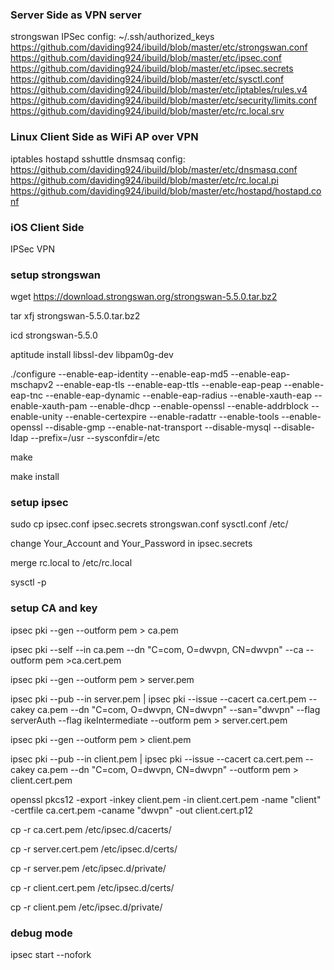 ### Server Side as VPN server
strongswan
IPSec
config:
~/.ssh/authorized_keys
https://github.com/daviding924/ibuild/blob/master/etc/strongswan.conf
https://github.com/daviding924/ibuild/blob/master/etc/ipsec.conf
https://github.com/daviding924/ibuild/blob/master/etc/ipsec.secrets
https://github.com/daviding924/ibuild/blob/master/etc/sysctl.conf
https://github.com/daviding924/ibuild/blob/master/etc/iptables/rules.v4
https://github.com/daviding924/ibuild/blob/master/etc/security/limits.conf
https://github.com/daviding924/ibuild/blob/master/etc/rc.local.srv

### Linux Client Side as WiFi AP over VPN
iptables
hostapd
sshuttle
dnsmsaq
config:
https://github.com/daviding924/ibuild/blob/master/etc/dnsmasq.conf
https://github.com/daviding924/ibuild/blob/master/etc/rc.local.pi
https://github.com/daviding924/ibuild/blob/master/etc/hostapd/hostapd.conf

### iOS Client Side
IPSec VPN

### setup strongswan
wget https://download.strongswan.org/strongswan-5.5.0.tar.bz2

tar xfj strongswan-5.5.0.tar.bz2

icd strongswan-5.5.0

aptitude install libssl-dev libpam0g-dev

./configure --enable-eap-identity --enable-eap-md5 --enable-eap-mschapv2 --enable-eap-tls --enable-eap-ttls --enable-eap-peap --enable-eap-tnc --enable-eap-dynamic --enable-eap-radius --enable-xauth-eap --enable-xauth-pam --enable-dhcp --enable-openssl --enable-addrblock --enable-unity --enable-certexpire --enable-radattr --enable-tools --enable-openssl --disable-gmp --enable-nat-transport --disable-mysql --disable-ldap --prefix=/usr --sysconfdir=/etc

make

make install

### setup ipsec
sudo cp ipsec.conf ipsec.secrets strongswan.conf sysctl.conf /etc/

change Your_Account and Your_Password in ipsec.secrets

merge rc.local to /etc/rc.local

sysctl -p

### setup CA and key
ipsec pki --gen --outform pem > ca.pem

ipsec pki --self --in ca.pem --dn "C=com, O=dwvpn, CN=dwvpn" --ca --outform pem >ca.cert.pem

ipsec pki --gen --outform pem > server.pem

ipsec pki --pub --in server.pem | ipsec pki --issue --cacert ca.cert.pem --cakey ca.pem --dn "C=com, O=dwvpn, CN=dwvpn" --san="dwvpn" --flag serverAuth --flag ikeIntermediate --outform pem > server.cert.pem

ipsec pki --gen --outform pem > client.pem

ipsec pki --pub --in client.pem | ipsec pki --issue --cacert ca.cert.pem --cakey ca.pem --dn "C=com, O=dwvpn, CN=dwvpn" --outform pem > client.cert.pem

openssl pkcs12 -export -inkey client.pem -in client.cert.pem -name "client" -certfile ca.cert.pem -caname "dwvpn" -out client.cert.p12

cp -r ca.cert.pem /etc/ipsec.d/cacerts/

cp -r server.cert.pem /etc/ipsec.d/certs/

cp -r server.pem /etc/ipsec.d/private/

cp -r client.cert.pem /etc/ipsec.d/certs/

cp -r client.pem /etc/ipsec.d/private/

### debug mode
ipsec start --nofork










